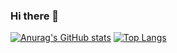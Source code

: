 ### Hi there 👋

<!--
**EzraRT/EzraRT** is a ✨ _special_ ✨ repository because its `README.md` (this file) appears on your GitHub profile.

Here are some ideas to get you started:

- 🔭 I’m currently working on ...
- 🌱 I’m currently learning ...
- 👯 I’m looking to collaborate on ...
- 🤔 I’m looking for help with ...
- 💬 Ask me about ...
- 📫 How to reach me: ...
- 😄 Pronouns: ...
- ⚡ Fun fact: ...
-->
[![Anurag's GitHub stats](https://github-readme-stats.vercel.app/api?username=EzraRT)](https://github.com/anuraghazra/github-readme-stats)
[![Top Langs](https://github-readme-stats.vercel.app/api/top-langs/?username=EzraRT&layout=compact)](https://github.com/anuraghazra/github-readme-stats)
